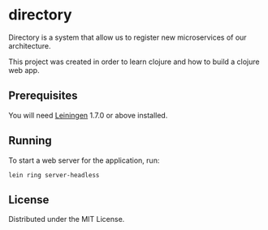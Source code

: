 # directory

Directory is a system that allow us to register new microservices of our architecture.

This project was created in order to learn clojure and how to build a clojure web app.

## Prerequisites

You will need [Leiningen][1] 1.7.0 or above installed.

[1]: https://github.com/technomancy/leiningen

## Running

To start a web server for the application, run:

    lein ring server-headless

## License

Distributed under the MIT License.
